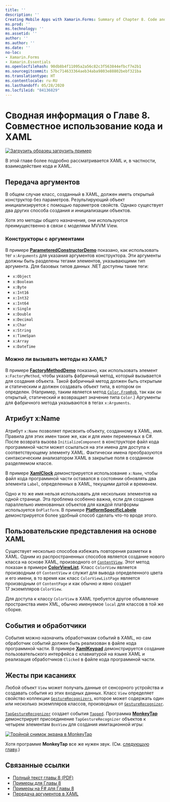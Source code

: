 ```yaml
---
title: ''
description: ''
Creating Mobile Apps with Xamarin.Forms: Summary of Chapter 8. Code and XAML in harmony''
ms.prod: ''
ms.technology: ''
ms.assetid: ''
author: ''
ms.author: ''
ms.date: ''
no-loc:
- Xamarin.Forms
- Xamarin.Essentials
ms.openlocfilehash: 90db8b4f11095a2a56c82c3f563844efbcf7e2b1
ms.sourcegitcommit: 57bc714633364aeb34aba9803e88802bebf321ba
ms.translationtype: HT
ms.contentlocale: ru-RU
ms.lasthandoff: 05/28/2020
ms.locfileid: "84136829"
---
```

# <a name="summary-of-chapter-8-code-and-xaml-in-harmony"></a>Сводная информация о Главе 8. Совместное использование кода и XAML

[![Загрузить образец](~/media/shared/download.png) загрузить пример](https://github.com/xamarin/xamarin-forms-book-samples/tree/master/Chapter08)

В этой главе более подробно рассматривается XAML и, в частности, взаимодействие кода и XAML.

## <a name="passing-arguments"></a>Передача аргументов

В общем случае класс, созданный в XAML, должен иметь открытый конструктор без параметров. Результирующий объект инициализируется с помощью параметров свойств. Однако существует два других способа создания и инициализации объектов.

Хотя это методы общего назначения, они используются преимущественно в связи с моделями MVVM View.

### <a name="constructors-with-arguments"></a>Конструкторы с аргументами

В примере [**ParameteredConstructorDemo**](https://github.com/xamarin/xamarin-forms-book-samples/tree/master/Chapter08/ParameteredConstructorDemo) показано, как использовать тег `x:Arguments` для указания аргументов конструктора. Эти аргументы должны быть разделены тегами элементов, указывающими тип аргумента. Для базовых типов данных .NET доступны такие теги:

- `x:Object`
- `x:Boolean`
- `x:Byte`
- `x:Int16`
- `x:Int32`
- `x:Int64`
- `x:Single`
- `x:Double`
- `x:Decimal`
- `x:Char`
- `x:String`
- `x:TimeSpan`
- `x:Array`
- `x:DateTime`

### <a name="can-i-call-methods-from-xaml"></a>Можно ли вызывать методы из XAML?

В примере [**FactoryMethodDemo**](https://github.com/xamarin/xamarin-forms-book-samples/tree/master/Chapter08/FactoryMethodDemo) показано, как использовать элемент `x:FactoryMethod`, чтобы указать фабричный метод, который вызывается для создания объекта. Такой фабричный метод должен быть открытым и статическим и должен создавать объект типа, в котором он определен. (Например, таким является метод [`Color.FromRgb`](xref:Xamarin.Forms.Color.FromRgb(System.Double,System.Double,System.Double)), так как он открытый, статический и возвращает значение типа `Color`.) Аргументы для фабричного метода указываются в тегах `x:Arguments`.

## <a name="the-xname-attribute"></a>Атрибут x:Name

Атрибут `x:Name` позволяет присвоить объекту, созданному в XAML, имя. Правила для этих имен такие же, как и для имен переменных в C#. После возврата вызова `InitializeComponent` в конструкторе файл кода программной части может ссылаться на эти имена для доступа к соответствующему элементу XAML. Фактически имена преобразуются синтаксическим анализатором XAML в закрытые поля в созданном разделяемом классе.

В примере [**XamlClock**](https://github.com/xamarin/xamarin-forms-book-samples/tree/master/Chapter08/XamlClock) демонстрируется использование `x:Name`, чтобы файл кода программной части оставался в состоянии обновлять два элемента `Label`, определенных в XAML, текущими датой и временем.

Одно и то же имя нельзя использовать для нескольких элементов на одной странице. Эта проблема особенно важна, если для создания параллельно именованных объектов для каждой платформы используется `OnPlatform`. В примере [**PlatformSpecificLabele**](https://github.com/xamarin/xamarin-forms-book-samples/tree/master/Chapter08/PlatformSpecificLabels) демонстрируется более удобный способ сделать что-то вроде этого.

## <a name="custom-xaml-based-views"></a>Пользовательские представления на основе XAML

Существует несколько способов избежать повторения разметки в XAML. Одним из распространенных способов является создание нового класса на основе XAML, производного от [`ContentView`](xref:Xamarin.Forms.ContentView). Этот метод показан в примере [**ColorViewList**](https://github.com/xamarin/xamarin-forms-book-samples/tree/master/Chapter08/ColorViewList). Класс `ColorView` является производным от `ContentView` и служит для вывода определенного цвета и его имени, в то время как класс `ColorViewListPage` является производным от `ContentPage` и как обычно и явно создает 17 экземпляров `ColorView`.

Для доступа к классу `ColorView` в XAML требуется другое объявление пространства имен XML, обычно именуемое `local` для классов в той же сборке.

## <a name="events-and-handlers"></a>События и обработчики

События можно назначить обработчикам событий в XAML, но сам обработчик событий должен быть реализован в файле кода программной части. В примере [**XamlKeypad**](https://github.com/xamarin/xamarin-forms-book-samples/tree/master/Chapter08/XamlKeypad) демонстрируется создание пользовательского интерфейса с клавиатурой на языке XAML и реализация обработчиков `Clicked` в файле кода программной части.

## <a name="tap-gestures"></a>Жесты при касаниях

Любой объект `View` может получать данные от сенсорного устройства и создавать события из этих входных данных. Класс `View` определяет свойство коллекции [`GestureRecognizers`](xref:Xamarin.Forms.View.GestureRecognizers), которое может содержать один или несколько экземпляров классов, производных от [`GestureRecognizer`](xref:Xamarin.Forms.GestureRecognizer).

[`TapGestureRecognizer`](xref:Xamarin.Forms.TapGestureRecognizer) создает события [`Tapped`](xref:Xamarin.Forms.TapGestureRecognizer.Tapped). Программа [**MonkeyTap**](https://github.com/xamarin/xamarin-forms-book-samples/tree/master/Chapter08/MonkeyTap) демонстрирует присоединение `TapGestureRecognizer` объектов к четырем элементам `BoxView` для создания имитационной игры:

[![Тройной снимок экрана в MonkeyTap](images/ch08fg07-small.png "Имитационная игра")](images/ch08fg07-large.png#lightbox "Имитационная игра")

Хотя программе **MonkeyTap** все же нужен звук. (См. [следующую главу](chapter09.md).)

## <a name="related-links"></a>Связанные ссылки

- [Полный текст главы 8 (PDF)](https://download.xamarin.com/developer/xamarin-forms-book/XamarinFormsBook-Ch08-Apr2016.pdf)
- [Примеры для Главы 8](https://github.com/xamarin/xamarin-forms-book-samples/tree/master/Chapter08)
- [Примеры на F# для Главы 8](https://github.com/xamarin/xamarin-forms-book-samples/tree/master/Chapter08/FS/XamlKeypad)
- [Передача аргументов в XAML](~/xamarin-forms/xaml/passing-arguments.md)
